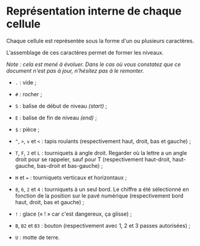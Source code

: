 # Représentation interne de chaque cellule

Chaque cellule est représentée sous la forme d'un ou plusieurs caractères.

L'assemblage de ces caractères permet de former les niveaux.

*Note : cela est mené à évoluer. Dans le cas où vous constatez que ce document
n'est pas à jour, n'hésitez pas à le remonter.*

- `.` : vide ;

- `#` : rocher ;

- `S` : balise de début de niveau *(start)* ;

- `E` : balise de fin de niveau *(end)* ;

- `$` : pièce ;

- `^`, `>`, `v` et `<` : tapis roulants (respectivement haut, droit, bas et
gauche) ;

- `T`, `F`, `J` et `L` : tourniquets à angle droit. Regarder où la lettre a un
angle droit pour se rappeler, sauf pour T (respectivement haut-droit,
haut-gauche, bas-droit et bas-gauche) ;

- `H` et `=` : tourniquets verticaux et horizontaux ;

- `8`, `6`, `2` et `4` : tourniquets à un seul bord. Le chiffre a été
sélectionné en fonction de la position sur le pavé numérique (respectivement
bord haut, droit, bas et gauche) ;

- `!` : glace (« ! » car c'est dangereux, ça glisse) ;

- `B`, `B2` et `B3` : bouton (respectivement avec 1, 2 et 3 passes
autorisées) ;

- `U` : motte de terre.
